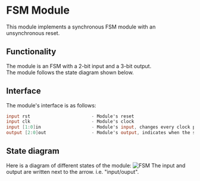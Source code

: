 # FSM Module

This module implements a synchronous FSM module with an unsynchronous reset.

## Functionality
The module is an FSM with a 2-bit input and a 3-bit output.  
The module follows the state diagram shown below.  

## Interface
The module's interface is as follows:
```verilog
input rst                       - Module's reset
input clk                       - Module's clock
input [1:0]in                   - Module's input, changes every clock period
output [2:0]out                 - Module's output, indicates when the sequence was detected
```

##  State diagram
Here is a diagram of different states of the module:
![FSM](https://user-images.githubusercontent.com/76109073/216827306-1b3f555b-3206-4077-bfcf-50d1fec1187b.JPG)
 The input and output are written next to the arrow. i.e. "input/ouput".
